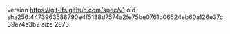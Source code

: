 version https://git-lfs.github.com/spec/v1
oid sha256:4473963588790e4f5138d7574a2fe75be0761d06524eb60a126e37c39e74a3b2
size 2973
